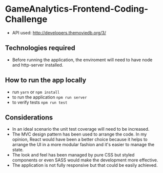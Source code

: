 # GameAnalytics-Frontend-Coding-Challenge

- API used: http://developers.themoviedb.org/3/

## Technologies required

- Before running the application, the enviroment will need to have node and http-server installed.

## How to run the app locally

- run `yarn` or `npm install`
- to run the application `npm run server`
- to verify tests `npm run test`

## Considerations

-	In an ideal scenario the unit test coverage will need to be increased.
-	The MVC design pattern has been used to arrange the code. In my opinion, React would have been a better choice because it helps to arrange the UI in a more modular fashion and it's easier to manage the state.
-	The look and feel has been managed by pure CSS but styled components or even SASS would make the development more effective.
- The application is not fully responsive but that could be easily achieved.




